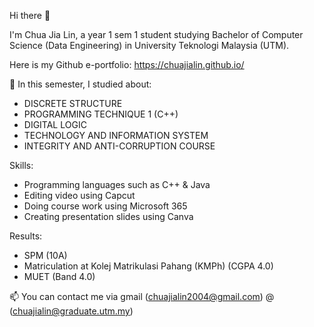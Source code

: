 Hi there 👋

I'm Chua Jia Lin, a year 1 sem 1 student studying Bachelor of Computer Science (Data Engineering) in University Teknologi Malaysia (UTM).

Here is my Github e-portfolio: https://chuajialin.github.io/

🌱 In this semester, I studied about:
- DISCRETE STRUCTURE
- PROGRAMMING TECHNIQUE 1 (C++)
- DIGITAL LOGIC
- TECHNOLOGY AND INFORMATION SYSTEM
- INTEGRITY AND ANTI-CORRUPTION COURSE

Skills:
- Programming languages such as C++ & Java
- Editing video using Capcut
- Doing course work using Microsoft 365
- Creating presentation slides using Canva

Results:
- SPM (10A)
- Matriculation at Kolej Matrikulasi Pahang (KMPh) (CGPA 4.0)
- MUET (Band 4.0)


📫 You can contact me via gmail (chuajialin2004@gmail.com) @ (chuajialin@graduate.utm.my)
  
<!--
**ChuaJiaLin/ChuaJiaLin** is a ✨ _special_ ✨ repository because its `README.md` (this file) appears on your GitHub profile.

Here are some ideas to get you started:

- 🔭 I’m currently working on ...
- 🌱 I’m currently learning ...
- 👯 I’m looking to collaborate on ...
- 🤔 I’m looking for help with ...
- 💬 Ask me about ...
- 📫 How to reach me: ...
- 😄 Pronouns: ...
- ⚡ Fun fact: ...
-->
